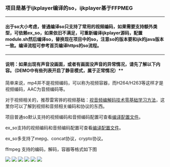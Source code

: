 
### 项目是基于ijkplayer编译的so，ijkplayer基于FFPMEG

---------

#### 出于so大小考虑，普通编译so只支持了常用的视频编码，如果需要支持额外类型，可依赖ex_so，如果依旧不满足，可重新编译ijkplayer源码，配置module.sh然后编译so，替换现在项目中的so，注意so的版本要和ijk的java版本一致。编译流程可参考首页编译https的so流程。

---------

#### 说明：如果出现有声音没画面，或者有画面没声音的异常情况，请先了解以下内容。（DEMO中有些列表开启了静音模式，属于正常情况）**

简单来说，mp4并不是视频编码，可以称为视频容器，而H264/H263等这样才是视频编码，AAC为音频编码等。

对于视频相关的，推荐雷宵骅的视频基础：[视音频编解码技术零基础学习方法](http://blog.csdn.net/leixiaohua1020/article/details/18893769)，这里你可以了解到视频和音频相关编码和协议的东西。


项目普通so默认支持的视频编码和音频编码配置可查看[编译配置文件](https://github.com/CarGuo/GSYVideoPlayer/blob/master/module-lite.sh)。

ex_so支持的视频编码和音频编码配置可查看[编译配置文件](https://github.com/CarGuo/GSYVideoPlayer/blob/master/module-lite-more.sh)。

ex_so多支持了mepg、concat协议，crypto协议。

ffmpeg 支持的编码，解码，容器等格式如下图

![](https://raw.githubusercontent.com/CarGuo/GSYVideoPlayer/master/img/code/code01.jpg)
![](https://raw.githubusercontent.com/CarGuo/GSYVideoPlayer/master/img/code/code02.jpg)
![](https://raw.githubusercontent.com/CarGuo/GSYVideoPlayer/master/img/code/code03.jpg)
![](https://raw.githubusercontent.com/CarGuo/GSYVideoPlayer/master/img/code/code04.jpg)
![](https://raw.githubusercontent.com/CarGuo/GSYVideoPlayer/master/img/code/code05.jpg)
![](https://raw.githubusercontent.com/CarGuo/GSYVideoPlayer/master/img/code/code06.jpg)



